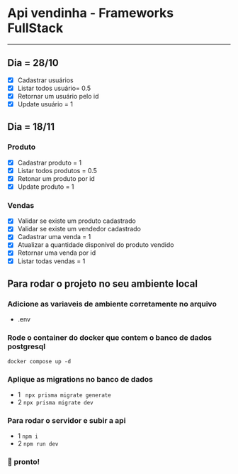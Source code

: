 # Api vendinha - Frameworks FullStack
---

## Dia = 28/10
- [x] Cadastrar usuários
- [x] Listar todos usuário= 0.5
- [x] Retornar um usuário pelo id
- [x] Update usuário   = 1

## Dia = 18/11

### Produto
- [x] Cadastrar produto = 1
- [x] Listar todos produtos = 0.5
- [x] Retonar um produto por id
- [x] Update produto = 1

### Vendas
- [x] Validar se existe um produto cadastrado
- [x] Validar se existe um vendedor cadastrado
- [x] Cadastrar uma venda = 1
- [x] Atualizar a quantidade disponível do produto vendido
- [x] Retornar uma venda por id
- [x] Listar todas vendas = 1

## Para rodar o projeto no seu ambiente local

### Adicione as variaveis de ambiente corretamente no arquivo
- .env

### Rode o container do docker que contem o banco de dados postgresql
``` docker compose up -d ```

### Aplique as migrations no banco de dados
- 1 ``` npx prisma migrate generate```
- 2 ``` npx prisma migrate dev ```

### Para rodar o servidor e subir a api
- 1 ``` npm i ```
- 2 ``` npm run dev ```

### :tada: pronto!
